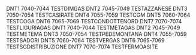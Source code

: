 DNT1	7040-7044	TESTDIMGAS
DNT2	7045-7049	TESTAZZANESE
DNT3	7050-7054	TESTCASIRATE
DNT4	7055-7059	TESTCGM
DNT5	7060-7064	TESTCOGA
DNT6	7065-7069	TESTCONDOTTENORD
DNT7	7070-7074	TESTLIGURIAGAS
DNT1	7040-7044	TESTMETAGAS
DNT2	7045-7049	TESTMETEMA
DNT3	7050-7054	TESTPEDEMONTANA
DNT4	7055-7059	TESTSADORI
DNT5	7060-7064	TESTVERGAS
DNT6	7065-7069	TESTSGDISTRIBUZIONE
DNT7	7070-7074	TESTFERMOASITE
